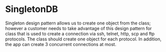 # SingletonDB
Singleton design pattern allows us to create one object from the class; however a customer needs to take advantage of this design pattern for class that is used to create a connection via ssh, telnet, http, scp and ftp protocols. The class should create one object for each protocol. In addition, the app can create 3 concurrent connections at most.
